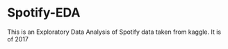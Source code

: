 # Spotify-EDA
This is an Exploratory Data Analysis of Spotify data taken from kaggle. It is of 2017
